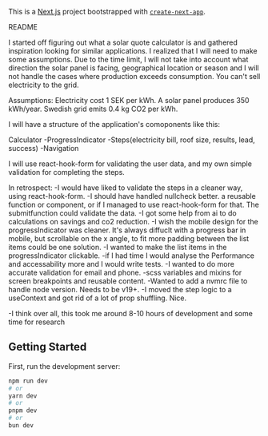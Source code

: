This is a [Next.js](https://nextjs.org) project bootstrapped with [`create-next-app`](https://nextjs.org/docs/app/api-reference/cli/create-next-app).

README

I started off figuring out what a solar quote calculator is and gathered inspiration looking for similar applications. I realized that I will need to make some assumptions. Due to the time limit, I will not take into account what direction the solar panel is facing, geographical location or season and I will not handle the cases where production exceeds consumption. You can't sell electricity to the grid.

Assumptions:
Electricity cost 1 SEK per kWh.
A solar panel produces 350 kWh/year.
Swedish grid emits 0.4 kg CO2 per kWh.

I will have a structure of the application's comoponents like this:

Calculator
-ProgressIndicator
-Steps(electricity bill, roof size, results, lead, success)
-Navigation

I will use react-hook-form for validating the user data, and my own simple validation for completing the steps.

In retrospect:
-I would have liked to validate the steps in a cleaner way, using react-hook-form.
-I should have handled nullcheck better. a reusable function or component, or if I managed to use react-hook-form for that. The submitfunction could validate the data.
-I got some help from ai to do calculations on savings and co2 reduction.
-I wish the mobile design for the progressIndicator was cleaner. It's always diffuclt with a progress bar in mobile, but scrollable on the x angle, to fit more padding between the list items could be one solution.
-I wanted to make the list items in the progressIndicator clickable.
-if I had time I would analyse the Performance and accessability more and I would write tests.
-I wanted to do more accurate validation for email and phone.
-scss variables and mixins for screen breakpoints and reusable content.
-Wanted to add a nvmrc file to handle node version. Needs to be v19+.
-I moved the step logic to a useContext and got rid of a lot of prop shuffling. Nice.

-I think over all, this took me around 8-10 hours of development and some time for research

## Getting Started

First, run the development server:

```bash
npm run dev
# or
yarn dev
# or
pnpm dev
# or
bun dev
```
